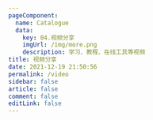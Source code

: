 ```yaml
---
pageComponent: 
  name: Catalogue
  data: 
    key: 04.视频分享
    imgUrl: /img/more.png
    description: 学习、教程、在线工具等视频
title: 视频分享
date: 2021-12-19 21:50:56
permalink: /video
sidebar: false
article: false
comment: false
editLink: false
---
```

